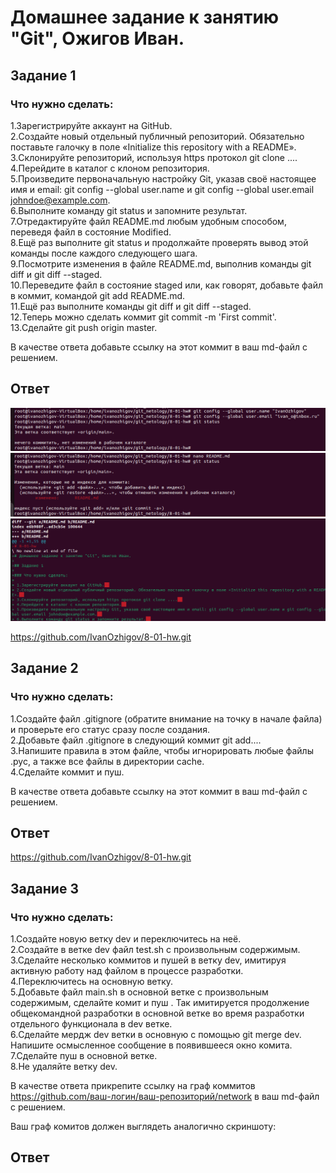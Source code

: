 # Домашнее задание к занятию "Git", Ожигов Иван.

## Задание 1

### Что нужно сделать:

 1.Зарегистрируйте аккаунт на GitHub.  
 2.Создайте новый отдельный публичный репозиторий. Обязательно поставьте галочку в поле «Initialize this repository with a README».  
 3.Склонируйте репозиторий, используя https протокол git clone ....  
 4.Перейдите в каталог с клоном репозитория.  
 5.Произведите первоначальную настройку Git, указав своё настоящее имя и email: git config --global user.name и git config --global user.email johndoe@example.com.  
 6.Выполните команду git status и запомните результат.  
 7.Отредактируйте файл README.md любым удобным способом, переведя файл в состояние Modified.  
 8.Ещё раз выполните git status и продолжайте проверять вывод этой команды после каждого следующего шага.  
 9.Посмотрите изменения в файле README.md, выполнив команды git diff и git diff --staged.  
 10.Переведите файл в состояние staged или, как говорят, добавьте файл в коммит, командой git add README.md.  
 11.Ещё раз выполните команды git diff и git diff --staged.  
 12.Теперь можно сделать коммит git commit -m 'First commit'.  
 13.Сделайте git push origin master.

 В качестве ответа добавьте ссылку на этот коммит в ваш md-файл с решением.

## Ответ

 ![alt text](https://github.com/IvanOzhigov/8-01-hw/blob/assets/1.png)
 ![alt text](https://github.com/IvanOzhigov/8-01-hw/blob/assets/2.png)
 ![alt text](https://github.com/IvanOzhigov/8-01-hw/blob/assets/3.png)

 https://github.com/IvanOzhigov/8-01-hw.git

## Задание 2

### Что нужно сделать:

 1.Создайте файл .gitignore (обратите внимание на точку в начале файла) и проверьте его статус сразу после создания.  
 2.Добавьте файл .gitignore в следующий коммит git add....  
 3.Напишите правила в этом файле, чтобы игнорировать любые файлы .pyc, а также все файлы в директории cache.  
 4.Сделайте коммит и пуш.

 В качестве ответа добавьте ссылку на этот коммит в ваш md-файл с решением.

## Ответ

 https://github.com/IvanOzhigov/8-01-hw.git

## Задание 3

### Что нужно сделать:

 1.Создайте новую ветку dev и переключитесь на неё.  
 2.Создайте в ветке dev файл test.sh с произвольным содержимым.  
 3.Сделайте несколько коммитов и пушей в ветку dev, имитируя активную работу над файлом в процессе разработки.  
 4.Переключитесь на основную ветку.  
 5.Добавьте файл main.sh в основной ветке с произвольным содержимым, сделайте комит и пуш . Так имитируется продолжение общекомандной разработки в основной ветке во время разработки отдельного функционала в dev ветке.  
 6.Cделайте мердж dev ветки в основную с помощью git merge dev. Напишите осмысленное сообщение в появившееся окно комита.  
 7.Сделайте пуш в основной ветке.  
 8.Не удаляйте ветку dev.  

 В качестве ответа прикрепите ссылку на граф коммитов https://github.com/ваш-логин/ваш-репозиторий/network в ваш md-файл с решением.

 Ваш граф комитов должен выглядеть аналогично скриншоту:

## Ответ

